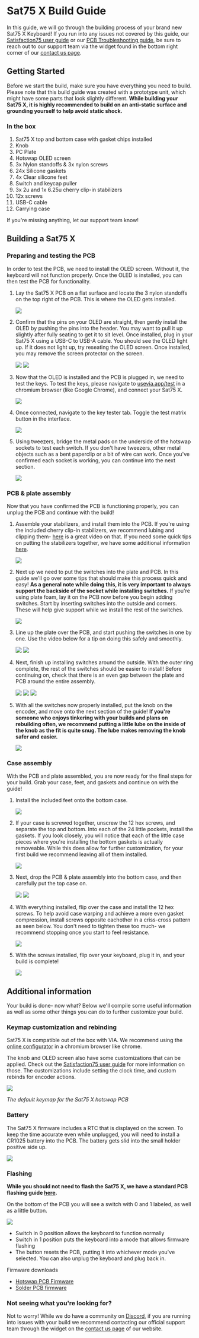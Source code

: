 # Sat75 X Build Guide
In this guide, we will go through the building process of your brand new Sat75 X Keyboard! If you run into any issues not covered by this guide, our [Satisfaction75 user guide](https://docs.cannonkeys.com/satisfaction75/user_guide/) or our [PCB Troubleshooting guide](https://docs.cannonkeys.com/troubleshooting/), be sure to reach out to our support team via the widget found in the bottom right corner of our [contact us page](https://cannonkeys.com/pages/contact-us).

## Getting Started

Before we start the build, make sure you have everything you need to build. Please note that this build guide was created with a prototype unit, which might have some parts that look slightly different. **While building your Sat75 X, it is highly recommended to build on an anti-static surface and grounding yourself to help avoid static shock.**

### In the box

 1. Sat75 X top and bottom case with gasket chips installed
 2. Knob
 3. PC Plate
 4. Hotswap OLED screen
 5. 3x Nylon standoffs & 3x nylon screws
 6. 24x Silicone gaskets
 7. 4x Clear silicone feet
 8. Switch and keycap puller
 9. 3x 2u and 1x 6.25u cherry clip-in stabilizers
 10. 12x screws
 11. USB-C cable
 12. Carrying case

If you're missing anything, let our support team know!

## Building a Sat75 X

### Preparing and testing the PCB
In order to test the PCB, we need to install the OLED screen. Without it, the keyboard will not function properly. Once the OLED is installed, you can then test the PCB for functionality.

1. Lay the Sat75 X PCB on a flat surface and locate the 3 nylon standoffs on the top right of the PCB. This is where the OLED gets installed.

    ![](images/sat75-x/03-standoff-installed.jpg)

2. Confirm that the pins on your OLED are straight, then gently install the OLED by pushing the pins into the header. You may want to pull it up slightly after fully seating to get it to sit level. Once installed, plug in your Sat75 X using a USB-C to USB-A cable. You should see the OLED light up. If it does not light up, try reseating the OLED screen. Once installed, you may remove the screen protector on the screen.

    ![](images/sat75-x/04-oled-installed.jpg)
    ![](images/sat75-x/05-oled-plugged-in.jpg)

3. Now that the OLED is installed and the PCB is plugged in, we need to test the keys. To test the keys, please navigate to [usevia.app/test](https://www.usevia.app/test) in a chromium browser (like Google Chrome), and connect your Sat75 X.

    ![](images/sat75-x/06-connect-via.gif)

4. Once connected, navigate to the key tester tab. Toggle the test matrix button in the interface.

    ![](images/sat75-x/07-keytester.jpg)

5. Using tweezers, bridge the metal pads on the underside of the hotswap sockets to test each switch. If you don't have tweezers, other metal objects such as a bent paperclip or a bit of wire can work. Once you've confirmed each socket is working, you can continue into the next section.
   
    ![](images/sat75-x/08-shorting.jpg)

### PCB & plate assembly

Now that you have confirmed the PCB is functioning properly, you can unplug the PCB and continue with the build!

1. Assemble your stabilizers, and install them into the PCB. If you're using the included cherry clip-in stabilizers, we recommend lubing and clipping them- [here](https://youtu.be/usNx1_d0HbQ?si=Rg8IWjJyQiyCb8HA) is a great video on that. If you need some quick tips on putting the stabilizers together, we have some additional information [here](https://docs.cannonkeys.com/bakeneko/#preparing-your-stabilizers).

    ![](images/sat75-x/09-stabs-installed.jpg)

2. Next up we need to put the switches into the plate and PCB. In this guide we'll go over some tips that should make this process quick and easy! **As a general note while doing this, it is very important to always support the backside of the socket while installing switches.** If you're using plate foam, lay it on the PCB now before you begin adding switches.
Start by inserting switches into the outside and corners. These will help give support while we install the rest of the switches.

    ![](images/sat75-x/10-switch-plate-start.jpg)

3. Line up the plate over the PCB, and start pushing the switches in one by one. Use the video below for a tip on doing this safely and smoothly.

    ![](images/sat75-x/11-switch-install-vid.gif)
    ![](images/sat75-x/12-insert-into-PCB.jpg)

4. Next, finish up installing switches around the outside. With the outer ring complete, the rest of the switches should be easier to install! Before continuing on, check that there is an even gap between the plate and PCB around the entire assembly.

    ![](images/sat75-x/13-install-outer.jpg)
    ![](images/sat75-x/14-check-side.jpg)
    ![](images/sat75-x/15-finish-installing-switches.jpg)

5. With all the switches now properly installed, put the knob on the encoder, and move onto the next section of the guide! **If you're someone who enjoys tinkering with your builds and plans on rebuilding often, we recommend putting a little lube on the inside of the knob as the fit is quite snug. The lube makes removing the knob safer and easier.**

    ![](images/sat75-x/16-install-knob.jpg)

### Case assembly

With the PCB and plate assembled, you are now ready for the final steps for your build. Grab your case, feet, and gaskets and continue on with the guide!

1. Install the included feet onto the bottom case. 

    ![](images/sat75-x/17-install-feet.jpg)

2. If your case is screwed together, unscrew the 12 hex screws, and separate the top and bottom. Into each of the 24 little pockets, install the gaskets. If you look closely, you will notice that each of the little case pieces where you're installing the bottom gaskets is actually removeable. While this does allow for further customization, for your first build we recommend leaving all of them installed.

    ![](images/sat75-x/18-install-gaskets-v2.jpg)

3. Next, drop the PCB & plate assembly into the bottom case, and then carefully put the top case on.

    ![](images/sat75-x/19-insert-bot.jpg)
    ![](images/sat75-x/20-put-top-on.jpg)

4. With everything installed, flip over the case and install the 12 hex screws. To help avoid case warping and achieve a more even gasket compression, install screws opposite eachother in a criss-cross pattern as seen below. You don't need to tighten these too much- we recommend stopping once you start to feel resistance.

    ![](images/sat75-x/21-screws-v2.jpg)

6. With the screws installed, flip over your keyboard, plug it in, and your build is complete!

    ![](images/sat75-x/22-build-complete.jpg)

## Additional information
Your build is done- now what? Below we'll compile some useful information as well as some other things you can do to further customize your build.

### Keymap customization and rebinding
Sat75 X is compatible out of the box with VIA. We recommend using the [online configurator](https://www.usevia.app/) in a chromium browser like chrome.

The knob and OLED screen also have some customizations that can be applied. Check out the [Satisfaction75 user guide](https://docs.cannonkeys.com/satisfaction75/user_guide/) for more information on those. The customizations include setting the clock time, and custom rebinds for encoder actions.

![](images/sat75-x/sat75-x-default-keymap.jpg)

*The default keymap for the Sat75 X hotswap PCB*

### Battery
The Sat75 X firmware includes a RTC that is displayed on the screen. To keep the time accurate even while unplugged, you will need to install a CR1025 battery into the PCB. The battery gets slid into the small holder positive side up.

![](images/sat75-x/battery.jpg)

### Flashing
**While you should not need to flash the Sat75 X, we have a standard PCB flashing guide [here](https://docs.cannonkeys.com/satisfaction75/flashing/#actual-flashing).**

On the bottom of the PCB you will see a switch with 0 and 1 labeled, as well as a little button.

![](images/sat75-x/switch-button.jpg)

 - Switch in 0 position allows the keyboard to function normally
 - Switch in 1 position puts the keyboard into a mode that allows firmware flashing
 - The button resets the PCB, putting it into whichever mode you've selected. You can also unplug the keyboard and plug back in.

Firmware downloads

 - [Hotswap PCB Firmware](assets/cannonkeys_satisfaction75_hs_via.bin)
 - [Solder PCB firmware](assets/cannonkeys_satisfaction75_rev2_via.bin)

### Not seeing what you're looking for?
Not to worry! While we do have a community on [Discord](https://discord.com/invite/DKpykqYKAe), if you are running into issues with your build we recommend contacting our official support team through the widget on the [contact us page](https://cannonkeys.com/pages/contact-us) of our website.
